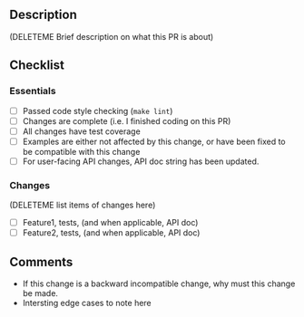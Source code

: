 ## Description ##
(DELETEME Brief description on what this PR is about)

## Checklist ##
### Essentials ###
- [ ] Passed code style checking (`make lint`)
- [ ] Changes are complete (i.e. I finished coding on this PR)
- [ ] All changes have test coverage
- [ ] Examples are either not affected by this change, or have been fixed to be compatible with this change
- [ ] For user-facing API changes, API doc string has been updated.

### Changes ###
(DELETEME list items of changes here)
- [ ] Feature1, tests, (and when applicable, API doc)
- [ ] Feature2, tests, (and when applicable, API doc)

## Comments ##
- If this change is a backward incompatible change, why must this change be made.
- Intersting edge cases to note here
